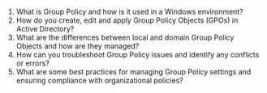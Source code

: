 

1. What is Group Policy and how is it used in a Windows environment?
2. How do you create, edit and apply Group Policy Objects (GPOs) in Active Directory?
3. What are the differences between local and domain Group Policy Objects and how are they managed?
4. How can you troubleshoot Group Policy issues and identify any conflicts or errors?
5. What are some best practices for managing Group Policy settings and ensuring compliance with organizational policies?
